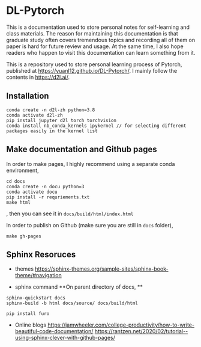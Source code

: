 # DL-Pytorch

<!-- start begin -->

This is a documentation used to store personal notes for self-learning and class materials. The reason for maintaining this documentation is that graduate study often covers tremendous topics and recording all of them on paper is hard for future review and usage. At the same time, I also hope readers who happen to visit this documentation can learn something from it. 

<!-- end begin -->


<!-- start DL-Pytorch -->

This is a repository used to store personal learning process of Pytorch, published at https://yuanl12.github.io/DL-Pytorch/. I mainly follow the contents in https://d2l.ai/.

<!-- end DL-Pytorch -->

## Installation
```
conda create -n d2l-zh python=3.8
conda activate d2l-zh
pip install jupyter d2l torch torchvision
conda install nb_conda_kernels ipykernel // for selecting different packages easily in the kernel list
```

## Make documentation and Github pages
In order to make pages, I highly recommend using a separate conda environment,
```terminal
cd docs
conda create -n docu python=3
conda activate docu
pip install -r requriements.txt
make html
```
, then you can see it in `docs/build/html/index.html`

In order to publish on Github (make sure you are still in `docs` folder), 
```terminal
make gh-pages
```

## Sphinx Resoruces
- themes
https://sphinx-themes.org/sample-sites/sphinx-book-theme/#navigation

- sphinx command
**On parent directory of docs, **
```
sphinx-quickstart docs
sphinx-build -b html docs/source/ docs/build/html

pip install furo
```

- Online blogs
https://jamwheeler.com/college-productivity/how-to-write-beautiful-code-documentation/
https://rantzen.net/2020/02/tutorial--using-sphinx-clever-with-github-pages/